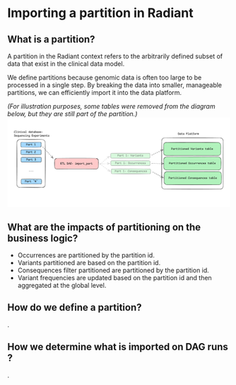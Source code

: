 # Importing a partition in Radiant

## What is a partition?

A partition in the Radiant context refers to the arbitrarily defined subset of data that exist in the clinical data model. 

We define partitions because genomic data is often too large to be processed in a single step. 
 By breaking the data into smaller, manageable partitions, we can efficiently import it into the data platform.

*(For illustration purposes, some tables were removed from the diagram below, but they are still part of the partition.)*
![img.png](img.png)

## What are the impacts of partitioning on the business logic?

- Occurrences are partitioned by the partition id.
- Variants partitioned are based on the partition id. 
- Consequences filter partitioned are partitioned by the partition id.
- Variant frequencies are updated based on the partition id and then aggregated at the global level.

## How do we define a partition?

.

## How we determine what is imported on DAG runs ? 

.



